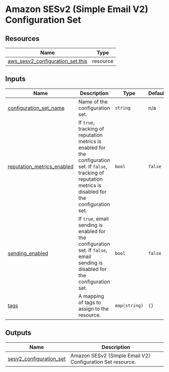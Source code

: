# Amazon SESv2 (Simple Email V2) Configuration Set

## Resources

| Name | Type |
|------|------|
| [aws_sesv2_configuration_set.this](https://registry.terraform.io/providers/hashicorp/aws/latest/docs/resources/sesv2_configuration_set) | resource |

## Inputs

| Name | Description | Type | Default | Required |
|------|-------------|------|---------|:--------:|
| <a name="input_configuration_set_name"></a> [configuration\_set\_name](#input\_configuration\_set\_name) | Name of the configuration set. | `string` | n/a | yes |
| <a name="input_reputation_metrics_enabled"></a> [reputation\_metrics\_enabled](#input\_reputation\_metrics\_enabled) | If `true`, tracking of reputation metrics is enabled for the configuration set. If `false`, tracking of reputation metrics is disabled for the configuration set. | `bool` | `false` | no |
| <a name="input_sending_enabled"></a> [sending\_enabled](#input\_sending\_enabled) | If `true`, email sending is enabled for the configuration set. If `false`, email sending is disabled for the configuration set. | `bool` | `false` | no |
| <a name="input_tags"></a> [tags](#input\_tags) | A mapping of tags to assign to the resource. | `map(string)` | `{}` | no |

## Outputs

| Name | Description |
|------|-------------|
| <a name="output_sesv2_configuration_set"></a> [sesv2\_configuration\_set](#output\_sesv2\_configuration\_set) | Amazon SESv2 (Simple Email V2) Configuration Set resource. |
